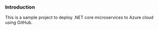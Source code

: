 ### Introduction
This is a sample project to deploy .NET core microservices to Azure cloud using GitHub.
